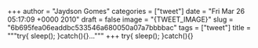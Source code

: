 
+++
author = "Jaydson Gomes"
categories = ["tweet"]
date = "Fri Mar 26 05:17:09 +0000 2010"
draft = false
image = "{TWEET_IMAGE}"
slug = "6b695fea06eaddbc533546a680050a07a7bbbbac"
tags = ["tweet"]
title = """try{ sleep(); }catch(){}..."""
+++
try{ sleep(); }catch(){}
